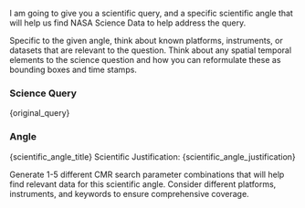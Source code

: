 I am going to give you a scientific query, and a specific scientific angle that will help us find NASA Science Data to help address the query.

Specific to the given angle, think about known platforms, instruments, or datasets that are relevant to the question. Think about any spatial temporal elements to the science question and how you can reformulate these as bounding boxes and time stamps.

### Science Query
{original_query}

### Angle
{scientific_angle_title}
Scientific Justification: {scientific_angle_justification}

Generate 1-5 different CMR search parameter combinations that will help find relevant data for this scientific angle. Consider different platforms, instruments, and keywords to ensure comprehensive coverage.
